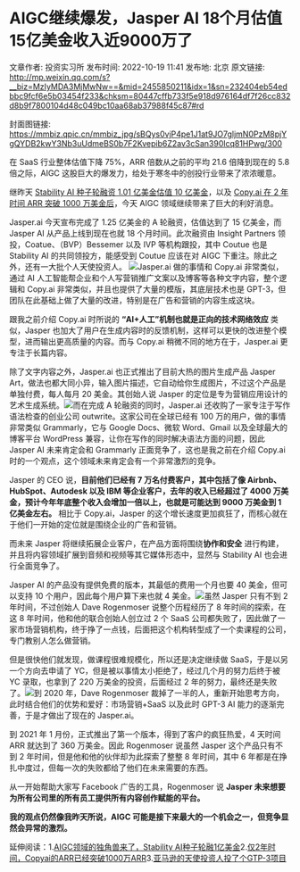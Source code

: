# AIGC继续爆发，Jasper AI 18个月估值15亿美金收入近9000万了

文章作者: 投资实习所
发布时间: 2022-10-19 11:41
发布地: 北京
原文链接: http://mp.weixin.qq.com/s?__biz=MzIyMDA3MjMwNw==&mid=2455850211&idx=1&sn=232404eb54edbbc9fcf6e5b03454f233&chksm=80447cffb733f5e918d976164df7f26cc832d8b9f7800104d48c049bc10aa68ab37988f45c87#rd

封面图链接: https://mmbiz.qpic.cn/mmbiz_jpg/sBQys0vjP4pe1J1at9JO7gljmN0PzM8pjYgQYDB2kwY3Nb3uUdmeBS0b7F2Kvepib6Z2av3cSan390lcq81HPwg/300

在 SaaS 行业整体估值下降 75%，ARR 倍数从之前的平均 21.6 倍降到现在的 5.8 倍之际，AIGC
这股巨大的爆发力，给处于寒冬中的创投行业带来了浓浓暖意。

继昨天 [Stability AI 种子轮融资 1.01 亿美金估值 10
亿美金](http://mp.weixin.qq.com/s?__biz=MzIyMDA3MjMwNw==&mid=2455850203&idx=1&sn=0fc48471cba9c49a3bfe1e23cf113f7b&chksm=80447cc7b733f5d15725e69462afc5bbb505593c92f751ed95225980773b1410a56389a4e977&scene=21#wechat_redirect)，以及
[Copy.ai 在 2 年时间 ARR 突破 1000
万美金后](http://mp.weixin.qq.com/s?__biz=MzIyMDA3MjMwNw==&mid=2455850189&idx=1&sn=4349706208990fd77ed3563e46317352&chksm=80447cd1b733f5c783737dc95fc61f096442dc47eaadbc90f34dbe873164bc597d31028a0bb4&scene=21#wechat_redirect)，今天
AIGC 领域继续带来了巨大的利好消息。

Jasper.ai 今天宣布完成了 1.25 亿美金的 A 轮融资，估值达到了 15 亿美金，而 Jasper AI 从产品上线到现在也就 18
个月时间。此次融资由 Insight Partners 领投，Coatue、（BVP）Bessemer 以及 IVP 等机构跟投，其中 Coutue 也是
Stability AI 的共同领投方，能感受到 Coutue 应该在对 AIGC 下重注。除此之外，还有一大批个人天使投资人。
![](https://mmbiz.qpic.cn/mmbiz_jpg/sBQys0vjP4pe1J1at9JO7gljmN0PzM8p2ZQVBPW6Z7WBHPPlk5ciblnBH5LB9iaUyianB4e6dKdf8rzf1n9Rt3cdg/640?wx_fmt=jpeg)Jasper.ai
做的事情和 Copy.ai 非常类似，通过 AI 人工智能帮企业和个人写营销推广文案以及博客等各种文字内容，整个逻辑和 Copy.ai
非常类似，并且也提供了大量的模版，其底层技术也是 GPT-3，但团队在此基础上做了大量的改进，特别是在广告和营销的内容生成这块。

跟我之前介绍 Copy.ai 时所说的 **“AI+人工”机制也就是正向的技术网络效应** 类似，Jasper
也加大了用户在生成内容时的反馈机制，这样可以更快的改进整个模型，进而输出更高质量的内容。而与 Copy.ai 稍微不同的地方在于，Jasper.ai
更专注于长篇内容。

除了文字内容之外，Jasper.ai 也正式推出了目前大热的图片生成产品 Jasper
Art，做法也都大同小异，输入图片描述，它自动给你生成图片，不过这个产品是单独付费，每人每月 20 美金。其创始人说 Jasper
的定位是专为营销应用设计的艺术生成系统。![](https://mmbiz.qpic.cn/mmbiz_jpg/sBQys0vjP4pe1J1at9JO7gljmN0PzM8pTic2VeWXdzysIYbbu6zlwWhKqNibEicBaSrEA08Xic9MpibtLxlbSVVDA4A/640?wx_fmt=jpeg)而在完成
A 轮融资的同时，Jasper.ai 还收购了一家专注于写作语法检查的创业公司 outwrite。这家公司在全球已经有 100 万的用户，做的事情非常类似
Grammarly，它与 Google Docs、微软 Word、Gmail 以及全球最大的博客平台 WordPress
兼容，让你在写作的同时解决语法方面的问题，因此 Jasper AI 未来肯定会和 Grammarly 正面竞争了，这也是我之前在介绍 Copy.ai
时的一个观点，这个领域未来肯定会有一个非常激烈的竞争。

Jasper 的 CEO 说，**目前他们已经有 7 万名付费客户，其中包括了像 Airbnb、HubSpot、Autodesk 以及 IBM
等企业客户，去年的收入已经超过了 4000 万美金，预计今年年底整个收入会增加一倍以上，也就是可能达到 9000 万美金到 1 亿美金左右。** 相比于
Copy.ai，Jasper 的这个增长速度更加疯狂了，而核心就在于他们一开始的定位就是围绕企业的广告和营销。

而未来 Jasper 将继续拓展企业客户，在产品方面将围绕**协作和安全** 进行构建，并且将内容领域扩展到音频和视频等其它媒体形态中，显然与
Stability AI 也会进行全面竞争了。

Jasper AI 的产品没有提供免费的版本，其最低的费用一个月也要 40 美金，但可以支持 10 个用户，因此每个用户算下来也就 4
美金。![](https://mmbiz.qpic.cn/mmbiz_jpg/sBQys0vjP4pe1J1at9JO7gljmN0PzM8p6nib1icnyH2UzluFVFqS9CWn2KBgHiacGYBvJoAL2FVOcAcH19ibn9sbGA/640?wx_fmt=jpeg)虽然
Jasper 只有不到 2 年时间，不过创始人 Dave Rogenmoser 说整个历程经历了 8 年时间的探索，在这 8
年时间，他和他的联合创始人创立过 2 个 SaaS
公司都失败了，因此做了一家市场营销机构，终于挣了一点钱，后面把这个机构转型成了一个卖课程的公司，专门教别人怎么做营销。

但是很快他们就发现，做课程很难规模化，所以还是决定继续做 SaaS，于是以另一个方向去申请了 YC，但是被以事情太小拒绝了，经过几个月的努力后终于被 YC
录取，也拿到了 220 万美金的投资，后面经过 2
年的努力，最终还是失败了。![](https://mmbiz.qpic.cn/mmbiz_jpg/sBQys0vjP4pe1J1at9JO7gljmN0PzM8p9xicS7ATiapXiaTcKOWYUqqrO6iaOWgewaJQfg45cb5tm98h9v6SeFLAuA/640?wx_fmt=jpeg)到
2020 年，Dave Rogenmoser 裁掉了一半的人，重新开始思考方向，此时结合他们的优势和爱好：市场营销+SaaS 以及此时 GPT-3 AI
能力的逐渐完善，于是才做出了现在的 Jasper.ai。

到 2021 年 1 月份，正式推出了第一个版本，得到了客户的疯狂热爱，4 天时间 ARR 就达到了 360 万美金。因此 Rogenmoser 说虽然
Jasper 这个产品只有不到 2 年时间，但是他和他的伙伴却为此探索了整整 8 年时间，其中 6
年都是在挣扎中度过，但每一次的失败都给了他们在未来需要的东西。

从一开始帮助大家写 Facebook 广告的工具，Rogenmoser 说 **Jasper 未来想要为所有公司里的所有员工提供所有内容创作赋能的平台。**

**我的观点仍然像我昨天所说，AIGC 可能是接下来最大的一个机会之一，但竞争显然会异常的激烈。**

延伸阅读：1.[AIGC领域的独角兽来了，Stability
AI种子轮融1亿美金](http://mp.weixin.qq.com/s?__biz=MzIyMDA3MjMwNw==&mid=2455850203&idx=1&sn=0fc48471cba9c49a3bfe1e23cf113f7b&chksm=80447cc7b733f5d15725e69462afc5bbb505593c92f751ed95225980773b1410a56389a4e977&scene=21#wechat_redirect)2.[仅2年时间，Copyai的ARR已经突破1000万ARR](http://mp.weixin.qq.com/s?__biz=MzIyMDA3MjMwNw==&mid=2455850189&idx=1&sn=4349706208990fd77ed3563e46317352&chksm=80447cd1b733f5c783737dc95fc61f096442dc47eaadbc90f34dbe873164bc597d31028a0bb4&scene=21#wechat_redirect)3.[亚马逊的天使投资人投了个GTP-3项目](http://mp.weixin.qq.com/s?__biz=MzIyMDA3MjMwNw==&mid=2455849012&idx=1&sn=16d0bd30c2774934cdb9e2e370b60471&chksm=80447828b733f13ef4d33d519d19bd650bfe1ed2b2c78bdb5d85701de8af1ff1e60b87ad127f&scene=21#wechat_redirect)

